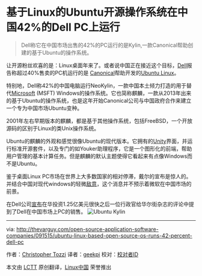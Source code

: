 基于Linux的Ubuntu开源操作系统在中国42%的Dell PC上运行
================================================================================
> Dell称它在中国市场出售的42%的PC运行的是Kylin,一款Canonical帮助创建的基于Ubuntu的操作系统。

  让开源粉丝欢喜的是：Linux桌面年来了。或者说中国正在接近这个目标，[Dell][1]报告称超过40%售卖的PC机运行的是 [Canonical][3]帮助开发的[Ubuntu Linux][2]。
    
  特别地，Dell称42%的中国电脑运行NeoKylin，一款中国本土倾力打造的用于替代[Microsoft][4] (MSFT) Windows的操作系统。它也简称麒麟，一款从2013年出来的基于Ubuntu的操作系统，也是这年开始Canonical公司与中国政府合作来建立一个专为中国市场Ubuntu变种。
    
  2001年左右早期版本的麒麟，都是基于其他操作系统，包括FreeBSD，一个开放源码的区别于Linux的类Unix操作系统。
    
  Ubuntu的麒麟的外观和感觉很像Ubuntu的现代版本。它拥有的[Unity][5]界面，并运行标准开源套件，以及专门的如Youker助理程序，它是一个图形化的前端，帮助用户管理的基本计算任务。但是麒麟的默认主题使得它看起来有点像Windows而不是Ubuntu。
    
  鉴于桌面Linux PC市场在世界上大多数国家的相对停滞，戴尔的宣布是惊人的。并结合中国对现代windows的轻微[敌意][6]，这个消息并不预示着微软在中国市场的前景。
    
  在Dell公司[宣布][7]在华投资1.25亿美元很快之后一位行政官给华尔街杂志的评论中提到了Dell在中国市场上PC的销售。
  ![Ubuntu Kylin](http://thevarguy.com/site-files/thevarguy.com/files/imagecache/medium_img/uploads/2015/09/hey_2.png)







--------------------------------------------------------------------------------

via: http://thevarguy.com/open-source-application-software-companies/091515/ubuntu-linux-based-open-source-os-runs-42-percent-dell-pc

作者：[Christopher Tozzi][a]
译者：[geekpi](https://github.com/geeekpi)
校对：[校对者ID](https://github.com/校对者ID)

本文由 [LCTT](https://github.com/LCTT/TranslateProject) 原创翻译，[Linux中国](https://linux.cn/) 荣誉推出

[a]:http://thevarguy.com/author/christopher-tozzi
[1]:http://dell.com/
[2]:http://ubuntu.com/
[3]:http://canonical.com/
[4]:http://microsoft.com/
[5]:http://unity.ubuntu.com/
[6]:http://www.wsj.com/articles/windows-8-faces-new-criticism-in-china-1401882772
[7]:http://thevarguy.com/business-technology-solution-sales/091415/dell-125-million-directed-china-jobs-new-business-and-innovation

